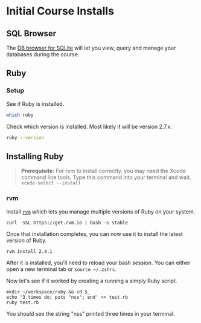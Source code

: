 # Initial Course Installs

## SQL Browser

The [DB browser for SQLite](http://sqlitebrowser.org/) will let you view, query and manage your databases during the course.

## Ruby

### Setup

See if Ruby is installed.

```bash
which ruby
```

Check which version is installed. Most likely it will be version 2.7.x.

```bash
ruby --version
```

## Installing Ruby

> **Prerequisite:** For rvm to install correctly, you may need the Xcode command line tools. Type this command into your terminal and wait. `xcode-select --install`

### rvm

Install [`rvm`](https://rvm.io/) which lets you manage multiple versions of Ruby on your system.

```
curl -sSL https://get.rvm.io | bash -s stable
```

Once that installation completes, you can now use it to install the latest version of Ruby.

```bash
rvm install 2.4.1
```

After it is installed, you'll need to reload your bash session. You can either open a new terminal tab or `source ~/.zshrc`.

Now let's see if it worked by creating a running a simply Ruby script.

```
mkdir ~/workspace/ruby && cd $_
echo '3.times do; puts "nss"; end' >> test.rb
ruby test.rb
```

You should see the string "nss" printed three times in your terminal.


